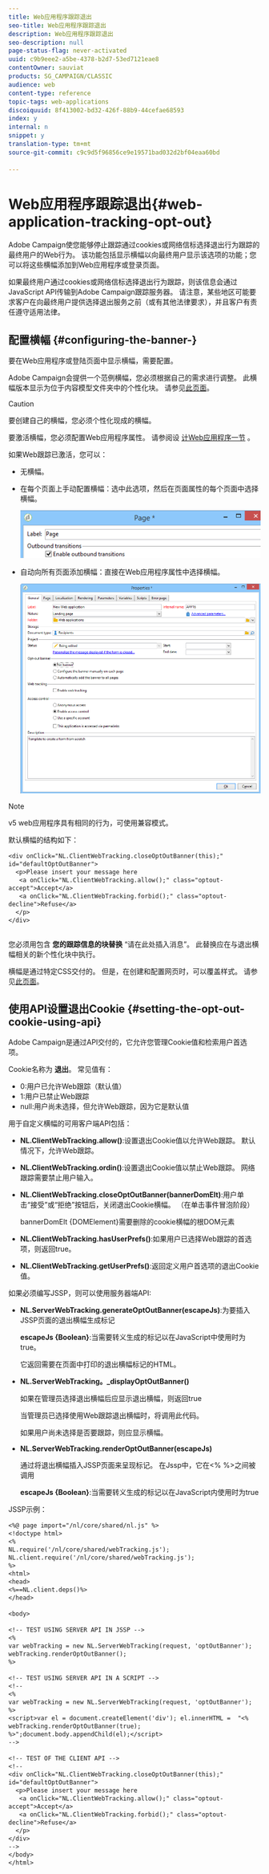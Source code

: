 ```yaml
---
title: Web应用程序跟踪退出
seo-title: Web应用程序跟踪退出
description: Web应用程序跟踪退出
seo-description: null
page-status-flag: never-activated
uuid: c9b9eee2-a5be-4378-b2d7-53ed7121eae8
contentOwner: sauviat
products: SG_CAMPAIGN/CLASSIC
audience: web
content-type: reference
topic-tags: web-applications
discoiquuid: 8f413002-bd32-426f-88b9-44cefae68593
index: y
internal: n
snippet: y
translation-type: tm+mt
source-git-commit: c9c9d5f96856ce9e19571bad032d2bf04eaa60bd

---
```



# Web应用程序跟踪退出{#web-application-tracking-opt-out}

Adobe Campaign使您能够停止跟踪通过cookies或网络信标选择退出行为跟踪的最终用户的Web行为。 该功能包括显示横幅以向最终用户显示该选项的功能；您可以将这些横幅添加到Web应用程序或登录页面。

如果最终用户通过cookies或网络信标选择退出行为跟踪，则该信息会通过JavaScript API传输到Adobe Campaign跟踪服务器。 请注意，某些地区可能要求客户在向最终用户提供选择退出服务之前（或有其他法律要求），并且客户有责任遵守适用法律。

## 配置横幅 {#configuring-the-banner-}

要在Web应用程序或登陆页面中显示横幅，需要配置。

Adobe Campaign会提供一个范例横幅，您必须根据自己的需求进行调整。 此横幅版本显示为位于内容模型文件夹中的个性化块。 请参见[此页面](../../delivery/using/personalization-blocks.md)。

>[!CAUTION]
>
>要创建自己的横幅，您必须个性化现成的横幅。

要激活横幅，您必须配置Web应用程序属性。 请参阅设 [计Web应用程序一节](../../web/using/designing-a-web-application.md) 。

如果Web跟踪已激活，您可以：

* 无横幅。
* 在每个页面上手动配置横幅：选中此选项，然后在页面属性的每个页面中选择横幅。

   ![](assets/pageproperties.png)

* 自动向所有页面添加横幅：直接在Web应用程序属性中选择横幅。

   ![](assets/optoutconfig.png)

>[!NOTE]
>
>v5 web应用程序具有相同的行为，可使用兼容模式。

默认横幅的结构如下：

```
<div onClick="NL.ClientWebTracking.closeOptOutBanner(this);" id="defaultOptOutBanner">
  <p>Please insert your message here
   <a onClick="NL.ClientWebTracking.allow();" class="optout-accept">Accept</a>
   <a onClick="NL.ClientWebTracking.forbid();" class="optout-decline">Refuse</a>
  </p>
</div>
      
```

您必须用包含 **您的跟踪信息的块替换** “请在此处插入消息”。 此替换应在与退出横幅相关的新个性化块中执行。

横幅是通过特定CSS交付的。 但是，在创建和配置网页时，可以覆盖样式。 请参见[此页面](../../web/using/content-editor-interface.md)。

## 使用API设置退出Cookie {#setting-the-opt-out-cookie-using-api}

Adobe Campaign是通过API交付的，它允许您管理Cookie值和检索用户首选项。

Cookie名称为 **退出**。 常见值有：

* 0:用户已允许Web跟踪（默认值）
* 1:用户已禁止Web跟踪
* null:用户尚未选择，但允许Web跟踪，因为它是默认值

用于自定义横幅的可用客户端API包括：

* **NL.ClientWebTracking.allow()**:设置退出Cookie值以允许Web跟踪。 默认情况下，允许Web跟踪。
* **NL.ClientWebTracking.ordin()**:设置退出Cookie值以禁止Web跟踪。 网络跟踪需要禁止用户输入。
* **NL.ClientWebTracking.closeOptOutBanner(bannerDomElt)**:用户单击“接受”或“拒绝”按钮后，关闭退出Cookie横幅。 （在单击事件冒泡阶段）

   bannerDomElt {DOMElement}需要删除的cookie横幅的根DOM元素

* **NL.ClientWebTracking.hasUserPrefs()**:如果用户已选择Web跟踪的首选项，则返回true。
* **NL.ClientWebTracking.getUserPrefs()**:返回定义用户首选项的退出Cookie值。

如果必须编写JSSP，则可以使用服务器端API:

* **NL.ServerWebTracking.generateOptOutBanner(escapeJs)**:为要插入JSSP页面的退出横幅生成标记

   **escapeJs {Boolean}**:当需要转义生成的标记以在JavaScript中使用时为true。

   它返回需要在页面中打印的退出横幅标记的HTML。

* **NL.ServerWebTracking。_displayOptOutBanner()**

   如果在管理员选择退出横幅后应显示退出横幅，则返回true

   当管理员已选择使用Web跟踪退出横幅时，将调用此代码。

   如果用户尚未选择是否要跟踪，则应显示横幅。

* **NL.ServerWebTracking.renderOptOutBanner(escapeJs)**

   通过将退出横幅插入JSSP页面来呈现标记。 在Jssp中，它在&lt;% %>之间被调用

   **escapeJs {Boolean}**:当需要转义生成的标记以在JavaScript内使用时为true

JSSP示例：

```
<%@ page import="/nl/core/shared/nl.js" %>
<!doctype html>
<%
NL.require('/nl/core/shared/webTracking.js');
NL.client.require('/nl/core/shared/webTracking.js');
%>
<html>
<head>
<%==NL.client.deps()%>
</head>

<body>

<!-- TEST USING SERVER API IN JSSP -->
<% 
var webTracking = new NL.ServerWebTracking(request, 'optOutBanner');
webTracking.renderOptOutBanner();
%>

<!-- TEST USING SERVER API IN A SCRIPT -->
<!--
<% 
var webTracking = new NL.ServerWebTracking(request, 'optOutBanner');
%>
<script>var el = document.createElement('div'); el.innerHTML =  "<% webTracking.renderOptOutBanner(true); %>";document.body.appendChild(el);</script>
-->

<!-- TEST OF THE CLIENT API -->
<!--
<div onClick="NL.ClientWebTracking.closeOptOutBanner(this);" id="defaultOptOutBanner">
  <p>Please insert your message here
   <a onClick="NL.ClientWebTracking.allow();" class="optout-accept">Accept</a>
   <a onClick="NL.ClientWebTracking.forbid();" class="optout-decline">Refuse</a>
  </p>
</div>
-->
</body>
</html>
```

